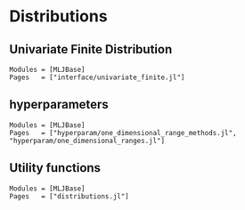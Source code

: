 # Distributions

## Univariate Finite Distribution
```@autodocs
Modules = [MLJBase]
Pages   = ["interface/univariate_finite.jl"]
```

## hyperparameters
```@autodocs
Modules = [MLJBase]
Pages   = ["hyperparam/one_dimensional_range_methods.jl", "hyperparam/one_dimensional_ranges.jl"]
```

## Utility functions
```@autodocs
Modules = [MLJBase]
Pages   = ["distributions.jl"]
```
